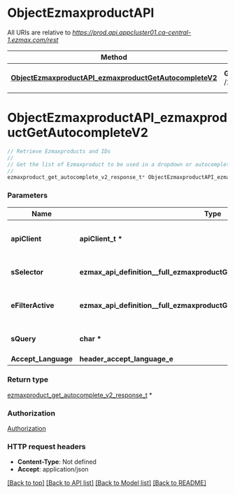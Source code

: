 # ObjectEzmaxproductAPI

All URIs are relative to *https://prod.api.appcluster01.ca-central-1.ezmax.com/rest*

Method | HTTP request | Description
------------- | ------------- | -------------
[**ObjectEzmaxproductAPI_ezmaxproductGetAutocompleteV2**](ObjectEzmaxproductAPI.md#ObjectEzmaxproductAPI_ezmaxproductGetAutocompleteV2) | **GET** /2/object/ezmaxproduct/getAutocomplete/{sSelector} | Retrieve Ezmaxproducts and IDs


# **ObjectEzmaxproductAPI_ezmaxproductGetAutocompleteV2**
```c
// Retrieve Ezmaxproducts and IDs
//
// Get the list of Ezmaxproduct to be used in a dropdown or autocomplete control.
//
ezmaxproduct_get_autocomplete_v2_response_t* ObjectEzmaxproductAPI_ezmaxproductGetAutocompleteV2(apiClient_t *apiClient, ezmax_api_definition__full_ezmaxproductGetAutocompleteV2_sSelector_e sSelector, ezmax_api_definition__full_ezmaxproductGetAutocompleteV2_eFilterActive_e eFilterActive, char *sQuery, header_accept_language_e Accept_Language);
```

### Parameters
Name | Type | Description  | Notes
------------- | ------------- | ------------- | -------------
**apiClient** | **apiClient_t \*** | context containing the client configuration |
**sSelector** | **ezmax_api_definition__full_ezmaxproductGetAutocompleteV2_sSelector_e** | The type of Ezmaxproducts to return | 
**eFilterActive** | **ezmax_api_definition__full_ezmaxproductGetAutocompleteV2_eFilterActive_e** | Specify which results we want to display. | [optional] [default to &#39;Active&#39;]
**sQuery** | **char \*** | Allow to filter the returned results | [optional] 
**Accept_Language** | **header_accept_language_e** |  | [optional] 

### Return type

[ezmaxproduct_get_autocomplete_v2_response_t](ezmaxproduct_get_autocomplete_v2_response.md) *


### Authorization

[Authorization](../README.md#Authorization)

### HTTP request headers

 - **Content-Type**: Not defined
 - **Accept**: application/json

[[Back to top]](#) [[Back to API list]](../README.md#documentation-for-api-endpoints) [[Back to Model list]](../README.md#documentation-for-models) [[Back to README]](../README.md)

